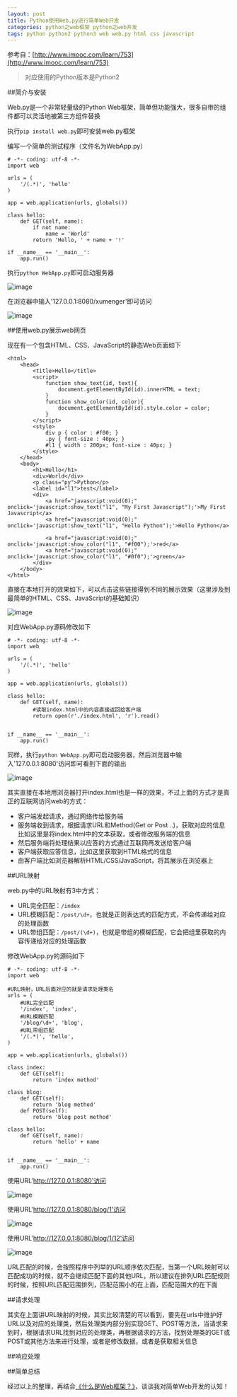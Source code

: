 ```yaml
---
layout: post
title: Python使用Web.py进行简单Web开发
categories: python之web框架 python之web开发 
tags: python python2 python3 web web.py html css javascript
---
```


参考自：[http://www.imooc.com/learn/753](http://www.imooc.com/learn/753)

>对应使用的Python版本是Python2

##简介与安装

Web.py是一个非常轻量级的Python Web框架，简单但功能强大，很多自带的组件都可以灵活地被第三方组件替换

执行`pip install web.py`即可安装web.py框架

编写一个简单的测试程序（文件名为WebApp.py）

```
# -*- coding: utf-8 -*-
import web

urls = (
	'/(.*)', 'hello'
)

app = web.application(urls, globals())

class hello:
	def GET(self, name):
		if not name:
			name = 'World'
		return 'Hello, ' + name + '!'

if __name__ == '__main__':
	app.run()

```

执行`python WebApp.py`即可启动服务器

![image](../media/image/2017-01-15/01.png)

在浏览器中输入'127.0.0.1:8080/xumenger'即可访问

![image](../media/image/2017-01-15/02.png)

##使用web.py展示web网页

现在有一个包含HTML、CSS、JavaScript的静态Web页面如下

```
<html>
	<head>
		<title>Hello</title>
		<script>
			function show_text(id, text){
				document.getElementById(id).innerHTML = text;
			}
			function show_color(id, color){
				document.getElementById(id).style.color = color;
			}
		</script>
		<style>
			div p { color : #f00; }
			.py { font-size : 40px; }
			#l1 { width : 200px; font-size : 40px; }
		</style>
	</head>
	<body>
		<h1>Hello</h1>
		<div>World</div>
		<p class="py">Python</p>
		<label id="l1">test</label>
		<div>
			<a href="javascript:void(0);" onclick='javascript:show_text("l1", "My First Javascript");'>My First Javascript</a>
			<a href="javascript:void(0);" onclick='javascript:show_text("l1", "Hello Python");'>Hello Python</a>
			
			<a href="javascript:void(0);" onclick='javascript:show_color("l1", "#f00");'>red</a>
			<a href="javascript:void(0);" onclick='javascript:show_color("l1", "#0f0");'>green</a>
		</div>
	</body>
</html>
```

直接在本地打开的效果如下，可以点击这些链接得到不同的展示效果（这里涉及到最简单的HTML、CSS、JavaScript的基础知识）

![image](../media/image/2017-01-15/03.png)

对应WebApp.py源码修改如下

```
# -*- coding: utf-8 -*-
import web

urls = (
	'/(.*)', 'hello'
)

app = web.application(urls, globals())

class hello:
	def GET(self, name):
		#读取index.html中的内容直接返回给客户端
		return open(r'./index.html', 'r').read()
		

if __name__ == '__main__':
	app.run()

```

同样，执行`python WebApp.py`即可启动服务器，然后浏览器中输入'127.0.0.1:8080'访问即可看到下面的输出

![image](../media/image/2017-01-15/04.png)

其实直接在本地用浏览器打开index.html也是一样的效果，不过上面的方式才是真正的互联网访问web的方式：

* 客户端发起请求，通过网络传给服务端
* 服务端收到请求，根据请求URL和Method(Get or Post ..)，获取对应的信息比如这里是将index.html中的文本获取，或者修改服务端的信息
* 然后服务端将处理结果以应答的方式通过互联网再发送给客户端
* 客户端获取应答信息，比如这里获取到HTML格式的信息
* 由客户端比如浏览器解析HTML/CSS/JavaScript，将其展示在浏览器上

##URL映射

web.py中的URL映射有3中方式：

* URL完全匹配：`/index`
* URL模糊匹配：`/post/\d+`，也就是正则表达式的匹配方式，不会传递给对应的处理函数
* URL带组匹配：`/post/(\d+)`，也就是带组的模糊匹配，它会把组里获取的内容传递给对应的处理函数

修改WebApp.py的源码如下

```
# -*- coding: utf-8 -*-
import web

#URL映射，URL后面对应的就是请求处理类名
urls = (
	#URL完全匹配
	'/index', 'index',
	#URL模糊匹配
	'/blog/\d+', 'blog',
	#URL带组匹配
	'/(.*)', 'hello',
)

app = web.application(urls, globals())

class index:
	def GET(self):
		return 'index method'

class blog:
	def GET(self):
		return 'blog method'
	def POST(self):
		return 'blog post method'

class hello:
	def GET(self, name):
		return 'hello' + name 
		

if __name__ == '__main__':
	app.run()

```

使用URL'http://127.0.0.1:8080'访问

![image](../media/image/2017-01-15/05.png)

使用URL'http://127.0.0.1:8080/blog/1'访问

![image](../media/image/2017-01-15/06.png)

使用URL'http://127.0.0.1:8080/blog/1/12'访问

![image](../media/image/2017-01-15/07.png)

URL匹配的时候，会按照程序中列举的URL顺序依次匹配，当第一个URL映射可以匹配成功的时候，就不会继续匹配下面的其他URL，所以建议在排列URL匹配规则的时候，按照URL匹配范围排列，匹配范围小的在上面，匹配范围大的在下面

##请求处理

其实在上面讲URL映射的时候，其实比较清楚的可以看到，要先在urls中维护好URL以及对应的处理类，然后处理类内部分别实现GET、POST等方法，当请求来到时，根据请求URL找到对应的处理类，再根据请求的方法，找到处理类的GET或POST或其他方法来进行处理，或者是修改数据，或者是获取相关信息

##响应处理



##简单总结

经过以上的整理，再结合[《什么是Web框架？》](http://www.xumenger.com/web-framework-20160727/)，谈谈我对简单Web开发的认知！

